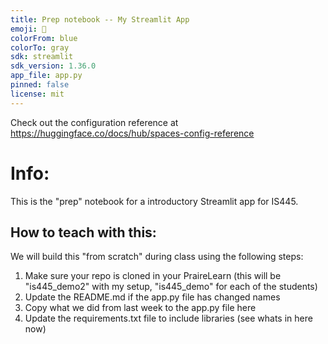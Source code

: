 ```yaml
---
title: Prep notebook -- My Streamlit App
emoji: 🏢
colorFrom: blue
colorTo: gray
sdk: streamlit
sdk_version: 1.36.0
app_file: app.py
pinned: false
license: mit
---
```


Check out the configuration reference at https://huggingface.co/docs/hub/spaces-config-reference

# Info:
This is the "prep" notebook for a introductory Streamlit app for IS445.

## How to teach with this:
We will build this "from scratch" during class using the following steps:
1. Make sure your repo is cloned in your PraireLearn (this will be "is445_demo2" with my setup, "is445_demo" for each of the students)
1. Update the README.md if the app.py file has changed names
1. Copy what we did from last week to the app.py file here
1. Update the requirements.txt file to include libraries (see whats in here now)
